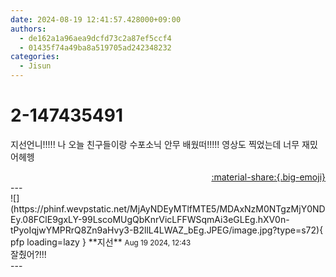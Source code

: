 ```yaml
---
date: 2024-08-19 12:41:57.428000+09:00
authors:
  - de162a1a96aea9dcfd73c2a87ef5ccf4
  - 01435f74a49ba8a519705ad242348232
categories:
  - Jisun
---
```


# 2-147435491

<div class="post-container" markdown="1">
<div class="content-container md-sidebar__scrollwrap" markdown="1">

지선언니!!!!! 나 오늘 친구들이랑 수포소닉 안무 배웠떠!!!!! 영상도 찍었는데 너무 재밌어헤헹

</div>
</div>

<div style="text-align: right;" markdown="1">
<a href="https://weverse.io/fromis9/fanpost/2-147435491" style="text-align: right;">:material-share:{.big-emoji}</a>
</div>
---

<div class="comments-container md-sidebar__scrollwrap" markdown="1">
<div class="comment" markdown="1">
<div class='id-container' markdown="1">
![](https://phinf.wevpstatic.net/MjAyNDEyMTlfMTE5/MDAxNzM0NTgzMjY0NDEy.08FClE9gxLY-99LscoMUgQbKnrVicLFFWSqmAi3eGLEg.hXV0n-tPyoIqjwYMPRrQ8Zn9aHvy3-B2llL4LWAZ_bEg.JPEG/image.jpg?type=s72){ pfp loading=lazy }
**<span class="artist">지선</span>** <small>Aug 19 2024, 12:43</small><br>
</div>
<div class='comment-body' markdown="1">
잘췄어?!!!
</div>
</div>
</div>
---
